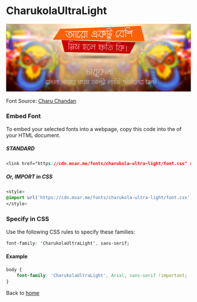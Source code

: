 # CharukolaUltraLight

![CharukolaUltraLight](/images/fonts/charukola-ultra-light.jpg)

Font Source: [Charu Chandan](http://www.charuchandan.com/)

### Embed Font

To embed your selected fonts into a webpage, copy this code into the <head> of your HTML document.

##### STANDARD

```css
<link href="https://cdn.msar.me/fonts/charukola-ultra-light/font.css" rel="stylesheet">
```

##### Or, IMPORT in CSS

```css
<style>
@import url('https://cdn.msar.me/fonts/charukola-ultra-light/font.css');
</style>
```

### Specify in CSS

Use the following CSS rules to specify these families:

```css
font-family: 'CharukolaUltraLight', sans-serif;
```

#### Example

```css
body {
    font-family: 'CharukolaUltraLight', Arial, sans-serif !important;
}
```

Back to [home](/fonts)